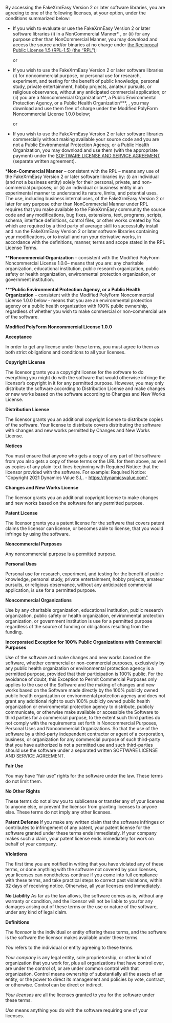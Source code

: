 By accessing the FakeXrmEasy Version 2 or later software libraries, you are agreeing to one of the following licenses, at your option, under the conditions summarized below:

* If you wish to evaluate or use the FakeXrmEasy Version 2 or later software libraries (i) in a NonCommercial Manner* , or (ii) for any purpose other than NonCommercial Manner, you may download and access the source and/or binaries at no charge under [the Reciprocal Public License 1.5 (RPL-1.5) (the “RPL”)](https://github.com/DynamicsValue/fake-xrm-easy/blob/master/RPL_1_5.md); 

    or

* If you wish to use the FakeXrmEasy Version 2 or later software libraries (i) for noncommercial purpose, or personal use for research, experiment, and testing for the benefit of public knowledge, personal study, private entertainment, hobby projects, amateur pursuits, or religious observance, without any anticipated commercial application; or (ii) you are a Noncommercial Organization**, a Public Environmental Protection Agency, or a Public Health Organization***, , you may download and use them free of charge under the Modified PolyForm Noncommercial License 1.0.0 below;

    or

* If you wish to use the FakeXrmEasy Version 2 or later software libraries commercially without making available your source code and you are not a Public Environmental Protection Agency, or a Public Health Organization, you may download and use them (with the appropriate payment) under the [SOFTWARE LICENSE AND SERVICE AGREEMENT](https://github.com/DynamicsValue/fake-xrm-easy/blob/master/EULA.md) (separate written agreement).


***Non-Commercial Manner** – consistent with the RPL – means any use of the FakeXrmEasy Version 2 or later software libraries by: (i) an individual (and not a business entity) solely for their personal, private, and non-commercial purposes; or (ii) an individual or business entity in an experimental manner to understand its nature, limits, and potential uses. The use, including business internal uses, of the FakeXrmEasy Version 2 or later for any purpose other than NonCommercial Manner under RPL requires that you make available to the FakeXrmEasy community the source code and any modifications, bug fixes, extensions, text, programs, scripts, schema, interface definitions, control files, or other works created by You which are required by a third party of average skill to successfully install and run the FakeXrmEasy Version 2 or later software libraries containing your modifications, or to install and run your derivative works, in accordance with the definitions, manner, terms and scope stated in the RPL License Terms.

****Noncommercial Organization** – consistent with the Modified PolyForm Noncommercial License 1.0.0– means that you are: any charitable organization, educational institution, public research organization, public safety or health organization, environmental protection organization, or government institution.

*****Public Environmental Protection Agency, or a Public Health Organization** – consistent with the Modified PolyForm Noncommercial License 1.0.0 below - means that you are an environmental protection agency or a public health organization with 100% public ownership, regardless of whether you wish to make commercial or non-commercial use of the software.
 
**Modified PolyForm Noncommercial License 1.0.0**

**Acceptance**

In order to get any license under these terms, you must agree to them as both strict obligations and conditions to all your licenses.

**Copyright License**

The licensor grants you a copyright license for the software to do everything you might do with the software that would otherwise infringe the licensor’s copyright in it for any permitted purpose. However, you may only distribute the software according to Distribution License and make changes or new works based on the software according to Changes and New Works License.

**Distribution License**

The licensor grants you an additional copyright license to distribute copies of the software. Your license to distribute covers distributing the software with changes and new works permitted by Changes and New Works License.

**Notices**

You must ensure that anyone who gets a copy of any part of the software from you also gets a copy of these terms or the URL for them above, as well as copies of any plain-text lines beginning with Required Notice: that the licensor provided with the software. For example:
Required Notice: “Copyright 2021 Dynamics Value S.L. - https://dynamicsvalue.com”

**Changes and New Works License**

The licensor grants you an additional copyright license to make changes and new works based on the software for any permitted purpose.

**Patent License**

The licensor grants you a patent license for the software that covers patent claims the licensor can license, or becomes able to license, that you would infringe by using the software.

**Noncommercial Purposes**

Any noncommercial purpose is a permitted purpose.

**Personal Uses**

Personal use for research, experiment, and testing for the benefit of public knowledge, personal study, private entertainment, hobby projects, amateur pursuits, or religious observance, without any anticipated commercial application, is use for a permitted purpose.

**Noncommercial Organizations**

Use by any charitable organization, educational institution, public research organization, public safety or health organization, environmental protection organization, or government institution is use for a permitted purpose regardless of the source of funding or obligations resulting from the funding.

**Incorporated Exception for 100% Public Organizations with Commercial Purposes**

Use of the software and make changes and new works based on the software, whether commercial or non-commercial purposes, exclusively by any public health organization or environmental protection agency is a permitted purpose, provided that their participation is 100% public. 
For the avoidance of doubt, this Exception to Permit Commercial Purposes only applies to the use of the Software and the making of changes and new works based on the Software made directly by the 100% publicly owned public health organization or environmental protection agency and does not grant any additional right to such 100% publicly owned public health organization or environmental protection agency to distribute, publicly communicate, or otherwise make available or accessible the Software to third parties for a commercial purpose, to the extent such third parties do not comply with the requirements set forth in Noncommercial Purposes, Personal Uses and Noncommercial Organizations. So that the use of the software by a third-party independent contractor or agent of a corporation, business, or organization for any commercial purpose of such third-party that you have authorized is not a permitted use and such third-parties should use the software under a separated written SOFTWARE LICENSE AND SERVICE AGREEMENT.

**Fair Use**

You may have “fair use” rights for the software under the law. These terms do not limit them.

**No Other Rights**

These terms do not allow you to sublicense or transfer any of your licenses to anyone else, or prevent the licensor from granting licenses to anyone else. These terms do not imply any other licenses.

**Patent Defense**
If you make any written claim that the software infringes or contributes to infringement of any patent, your patent license for the software granted under these terms ends immediately. If your company makes such a claim, your patent license ends immediately for work on behalf of your company.

**Violations**

The first time you are notified in writing that you have violated any of these terms, or done anything with the software not covered by your licenses, your licenses can nonetheless continue if you come into full compliance with these terms, and take practical steps to correct past violations, within 32 days of receiving notice. Otherwise, all your licenses end immediately.

**No Liability**
As far as the law allows, the software comes as is, without any warranty or condition, and the licensor will not be liable to you for any damages arising out of these terms or the use or nature of the software, under any kind of legal claim.

**Definitions**

The *licensor* is the individual or entity offering these terms, and the software is the software the licensor makes available under these terms.

*You* refers to the individual or entity agreeing to these terms.

*Your company* is any legal entity, sole proprietorship, or other kind of organization that you work for, plus all organizations that have control over, are under the control of, or are under common control with that organization. Control means ownership of substantially all the assets of an entity, or the power to direct its management and policies by vote, contract, or otherwise. Control can be direct or indirect.

*Your licenses* are all the licenses granted to you for the software under these terms.

*Use* means anything you do with the software requiring one of your licenses.

